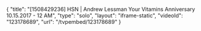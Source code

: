 {
    "title": "[1508429236] HSN | Andrew Lessman Your Vitamins Anniversary 10.15.2017 - 12 AM",
    "type": "solo",
    "layout": "iframe-static",
    "videoId": "123178689",
    "url": "\/tvpembed\/123178689"
}
